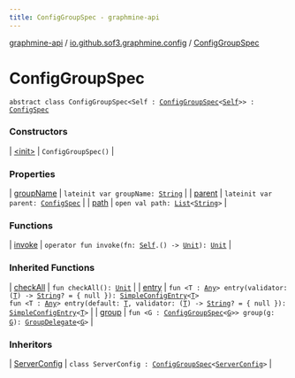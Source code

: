 ```yaml
---
title: ConfigGroupSpec - graphmine-api
---
```


[graphmine-api](../../index.html) / [io.github.sof3.graphmine.config](../index.html) / [ConfigGroupSpec](./index.html)

# ConfigGroupSpec

`abstract class ConfigGroupSpec<Self : `[`ConfigGroupSpec`](./index.html)`<`[`Self`](index.html#Self)`>> : `[`ConfigSpec`](../-config-spec/index.html)

### Constructors

| [&lt;init&gt;](-init-.html) | `ConfigGroupSpec()` |

### Properties

| [groupName](group-name.html) | `lateinit var groupName: `[`String`](https://kotlinlang.org/api/latest/jvm/stdlib/kotlin/-string/index.html) |
| [parent](parent.html) | `lateinit var parent: `[`ConfigSpec`](../-config-spec/index.html) |
| [path](path.html) | `open val path: `[`List`](https://kotlinlang.org/api/latest/jvm/stdlib/kotlin.collections/-list/index.html)`<`[`String`](https://kotlinlang.org/api/latest/jvm/stdlib/kotlin/-string/index.html)`>` |

### Functions

| [invoke](invoke.html) | `operator fun invoke(fn: `[`Self`](index.html#Self)`.() -> `[`Unit`](https://kotlinlang.org/api/latest/jvm/stdlib/kotlin/-unit/index.html)`): `[`Unit`](https://kotlinlang.org/api/latest/jvm/stdlib/kotlin/-unit/index.html) |

### Inherited Functions

| [checkAll](../-config-spec/check-all.html) | `fun checkAll(): `[`Unit`](https://kotlinlang.org/api/latest/jvm/stdlib/kotlin/-unit/index.html) |
| [entry](../-config-spec/entry.html) | `fun <T : `[`Any`](https://kotlinlang.org/api/latest/jvm/stdlib/kotlin/-any/index.html)`> entry(validator: (`[`T`](../-config-spec/entry.html#T)`) -> `[`String`](https://kotlinlang.org/api/latest/jvm/stdlib/kotlin/-string/index.html)`? = { null }): `[`SimpleConfigEntry`](../-simple-config-entry/index.html)`<`[`T`](../-config-spec/entry.html#T)`>`<br>`fun <T : `[`Any`](https://kotlinlang.org/api/latest/jvm/stdlib/kotlin/-any/index.html)`> entry(default: `[`T`](../-config-spec/entry.html#T)`, validator: (`[`T`](../-config-spec/entry.html#T)`) -> `[`String`](https://kotlinlang.org/api/latest/jvm/stdlib/kotlin/-string/index.html)`? = { null }): `[`SimpleConfigEntry`](../-simple-config-entry/index.html)`<`[`T`](../-config-spec/entry.html#T)`>` |
| [group](../-config-spec/group.html) | `fun <G : `[`ConfigGroupSpec`](./index.html)`<`[`G`](../-config-spec/group.html#G)`>> group(g: `[`G`](../-config-spec/group.html#G)`): `[`GroupDelegate`](../-config-spec/-group-delegate/index.html)`<`[`G`](../-config-spec/group.html#G)`>` |

### Inheritors

| [ServerConfig](../-server-config/index.html) | `class ServerConfig : `[`ConfigGroupSpec`](./index.html)`<`[`ServerConfig`](../-server-config/index.html)`>` |

